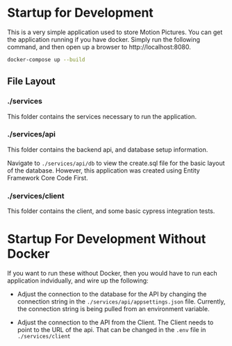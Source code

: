 # Startup for Development
This is a very simple application used to store Motion Pictures. You can get the application running if you have docker.
Simply run the following command, and then open up a browser to http://localhost:8080.


```sh
docker-compose up --build
```

## File Layout

### ./services
This folder contains the services necessary to run the application.

### ./services/api
This folder contains the backend api, and database setup information.

Navigate to `./services/api/db` to view the create.sql file for the basic layout of the database. However, this
application was created using Entity Framework Core Code First.

### ./services/client
This folder contains the client, and some basic cypress integration tests.


# Startup For Development Without Docker
If you want to run these without Docker, then you would have to run each application indvidually, and wire up the
following:

- Adjust the connection to the database for the API by changing the connection string in the `./services/api/appsettings.json` file. Currently, the connection string is being pulled from an environment variable.

- Adjust the connection to the API from the Client. The Client needs to point to the URL of the api. That can be changed in the `.env` file in `./services/client`
